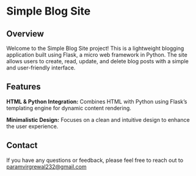 # Simple Blog Site

## Overview
Welcome to the Simple Blog Site project! This is a lightweight blogging application built using Flask, a micro web framework in Python. The site allows users to create, read, update, and delete blog posts with a simple and user-friendly interface.

## Features

**HTML & Python Integration:** Combines HTML with Python using Flask’s templating engine for dynamic content rendering.

**Minimalistic Design:** Focuses on a clean and intuitive design to enhance the user experience.

## Contact
If you have any questions or feedback, please feel free to reach out to paramvirgrewal232@gmail.com
